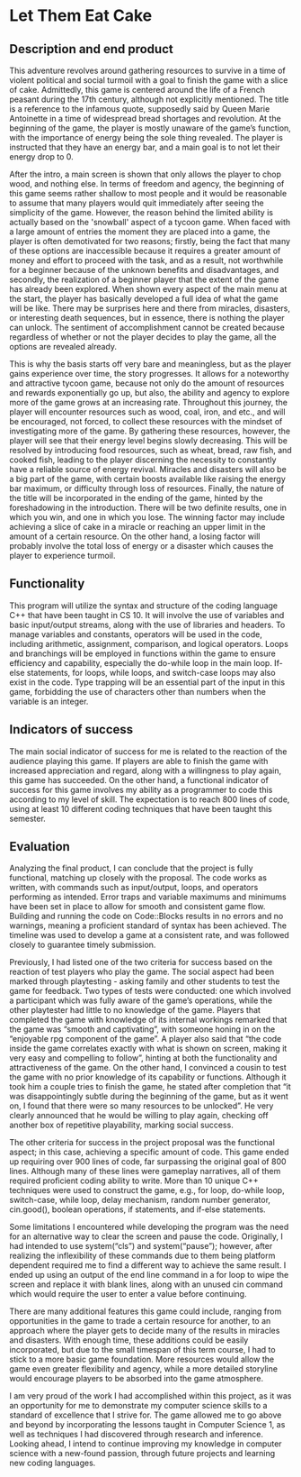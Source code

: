 # Let Them Eat Cake

## Description and end product
This adventure revolves around gathering resources to survive in a time of violent political and social turmoil with a goal to finish the game with a slice of cake. Admittedly, this game is centered around the life of a French peasant during the 17th century, although not explicitly mentioned. The title is a reference to the infamous quote, supposedly said by Queen Marie Antoinette in a time of widespread bread shortages and revolution. At the beginning of the game, the player is mostly unaware of the game’s function, with the importance of energy being the sole thing revealed. The player is instructed that they have an energy bar, and a main goal is to not let their energy drop to 0.

After the intro, a main screen is shown that only allows the player to chop wood, and  nothing else. In terms of freedom and agency, the beginning of this game seems rather shallow to most people and it would be reasonable to assume that many players would quit immediately after seeing the simplicity of the game. However, the reason behind the limited ability is actually based on the 'snowball' aspect of a tycoon game. When faced with a large amount of entries the moment they are placed into a game, the player is often demotivated for two reasons; firstly, being the fact that many of these options are inaccessible because it requires a greater amount of money and effort to proceed with the task, and as a result, not worthwhile for a beginner because of the unknown benefits and disadvantages, and secondly, the realization of a beginner player that the extent of the game has already been explored. When shown every aspect of the main menu at the start, the player has basically developed a full idea of what the game will be like. There may be surprises here and there from miracles, disasters, or interesting death sequences, but in essence, there is nothing the player can unlock. The sentiment of accomplishment cannot be created because regardless of whether or not the player decides to play the game, all the options are revealed already.

This is why the basis starts off very bare and meaningless, but as the player gains experience over time, the story progresses. It allows for a noteworthy and attractive tycoon game, because not only do the amount of resources and rewards exponentially go up, but also, the ability and agency to explore more of the game grows at an increasing rate. Throughout this journey, the player will encounter resources such as wood, coal, iron, and etc., and will be encouraged, not forced, to collect these resources with the mindset of investigating more of the game. By gathering these resources, however, the player will see that their energy level begins slowly decreasing. This will be resolved by introducing food resources, such as wheat, bread, raw fish, and cooked fish, leading to the player discerning the necessity to constantly have a reliable source of energy revival. Miracles and disasters will also be a big part of the game, with certain boosts available like raising the energy bar maximum, or difficulty through loss of resources. Finally, the nature of the title will be incorporated in the ending of the game, hinted by the foreshadowing in the introduction. There will be two definite results, one in which you win, and one in which you lose. The winning factor may include achieving a slice of cake in a miracle or reaching an upper limit in the amount of a certain resource. On the other hand, a losing factor will probably involve the total loss of energy or a disaster which causes the player to experience turmoil.

## Functionality
This program will utilize the syntax and structure of the coding language C++ that have been taught in CS 10. It will involve the use of variables and basic input/output streams, along with the use of libraries and headers. To manage variables and constants, operators will be used in the code, including arithmetic, assignment, comparison, and logical operators. Loops and branchings will be employed in functions within the game to ensure efficiency and capability, especially the do-while loop in the main loop. If-else statements, for loops, while loops, and switch-case loops may also exist in the code. Type trapping will be an essential part of the input in this game, forbidding the use of characters other than numbers when the variable is an integer.

## Indicators of success
The main social indicator of success for me is related to the reaction of the audience playing this game. If players are able to finish the game with increased appreciation and regard, along with a willingness to play again, this game has succeeded. On the other hand, a functional indicator of success for this game involves my ability as a programmer to code this according to my level of skill. The expectation is to reach 800 lines of code, using at least 10 different coding techniques that have been taught this semester.

## Evaluation
Analyzing the final product, I can conclude that the project is fully functional, matching up closely with the proposal. The code works as written, with commands such as input/output, loops, and operators performing as intended. Error traps and variable maximums and minimums have been set in place to allow for smooth and consistent game flow. Building and running the code on Code::Blocks results in no errors and no warnings, meaning a proficient standard of syntax has been achieved. The timeline was used to develop a game at a consistent rate, and was followed closely to guarantee timely submission.

Previously, I had listed one of the two criteria for success based on the reaction of test players who play the game. The social aspect had been marked through playtesting - asking family and other students to test the game for feedback. Two types of tests were conducted: one which involved a participant which was fully aware of the game’s operations, while the other playtester had little to no knowledge of the game. Players that completed the game with knowledge of its internal workings remarked that the game was “smooth and captivating”, with someone honing in on the “enjoyable rpg component of the game”. A player also said that “the code inside the game correlates exactly with what is shown on screen, making it very easy and compelling to follow”, hinting at both the functionality and attractiveness of the game. On the other hand, I convinced a cousin to test the game with no prior knowledge of its capability or functions. Although it took him a couple tries to finish the game, he stated after completion that “it was disappointingly subtle during the beginning of the game, but as it went on, I found that there were so many resources to be unlocked”. He very clearly announced that he would be willing to play again, checking off another box of repetitive playability, marking social success.

The other criteria for success in the project proposal was the functional aspect; in this case, achieving a specific amount of code. This game ended up requiring over 900 lines of code, far surpassing the original goal of 800 lines. Although many of these lines were gameplay narratives, all of them required proficient coding ability to write. More than 10 unique C++ techniques were used to construct the game, e.g., for loop, do-while loop, switch-case, while loop, delay mechanism, random number generator, cin.good(), boolean operations, if statements, and if-else statements.

Some limitations I encountered while developing the program was the need for an alternative way to clear the screen and pause the code. Originally, I had intended to use system(“cls”) and system(“pause”); however, after realizing the inflexibility of these commands due to them being platform dependent required me to find a different way to achieve the same result. I ended up using an output of the end line command in a for loop to wipe the screen and replace it with blank lines, along with an unused cin command which would require the user to enter a value before continuing.

There are many additional features this game could include, ranging from opportunities in the game to trade a certain resource for another, to an approach where the player gets to decide many of the results in miracles and disasters. With enough time, these additions could be easily incorporated, but due to the small timespan of this term course, I had to stick to a more basic game foundation. More resources would allow the game even greater flexibility and agency, while a more detailed storyline would encourage players to be absorbed into the game atmosphere.

I am very proud of the work I had accomplished within this project, as it was an opportunity for me to demonstrate my computer science skills to a standard of excellence that I strive for. The game allowed me to go above and beyond by incorporating the lessons taught in Computer Science 1, as well as techniques I had discovered through research and inference. Looking ahead, I intend to continue improving my knowledge in computer science with a new-found passion, through future projects and learning new coding languages.
